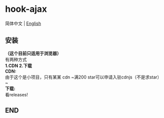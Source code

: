# hook-ajax
简体中文 | [English](https://github.com/lindengxu68/hook-ajax/)
## 安装
**（这个目前只适用于浏览器）**  
有两种方式  
**1.CDN 2.下载**  
**CDN:**  
由于这个是小项目，只有某某 cdn ~满200 star可以申请入驻cdnjs（不是求star）~  
**下载:**  
看releases!    
## END

